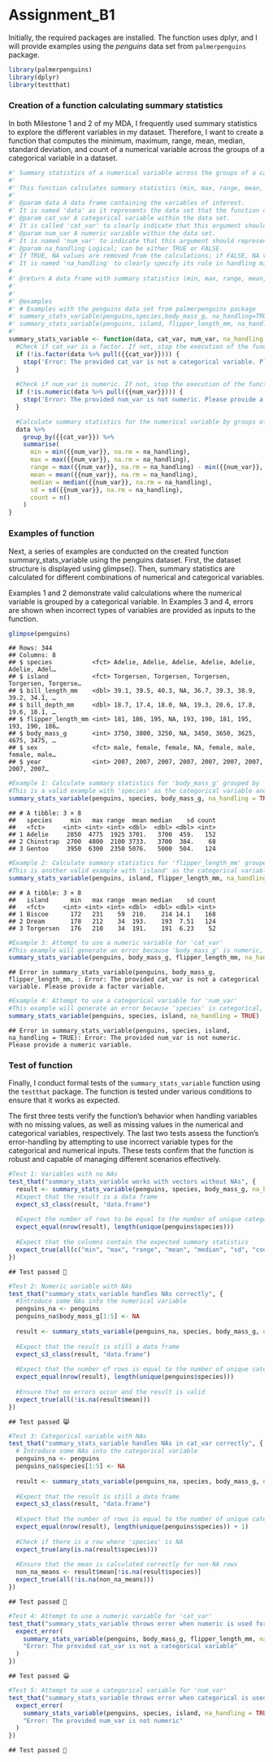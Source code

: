 Assignment_B1
================

Initially, the required packages are installed. The function uses dplyr,
and I will provide examples using the *penguins* data set from
`palmerpenguins` package.

``` r
library(palmerpenguins)
library(dplyr)
library(testthat)
```

### Creation of a function calculating summary statistics

In both Milestone 1 and 2 of my MDA, I frequently used summary
statistics to explore the different variables in my dataset. Therefore,
I want to create a function that computes the minimum, maximum, range,
mean, median, standard deviation, and count of a numerical variable
across the groups of a categorical variable in a dataset.

``` r
#' Summary statistics of a numerical variable across the groups of a categorical variable
#'
#' This function calculates summary statistics (min, max, range, mean, meadian, standard deviation and count) of one numerical variable across the groups of one categorical variable from a data set.
#'
#' @param data A data frame containing the variables of interest. 
#' It is named 'data' as it represents the data set that the function operates on.
#' @param cat_var A categorical variable within the data set. 
#' It is called 'cat_var' to clearly indicate that this argument should represent a factor or categorical variable.
#' @param num_var A numeric variable within the data set. 
#' It is named 'num_var' to indicate that this argument should represent a numeric variable.
#' @param na_handling Logical; can be either TRUE or FALSE. 
#' If TRUE, NA values are removed from the calculations; if FALSE, NA values are included.
#' It is named 'na_handling' to clearly specify its role in handling missing values.
#
#' @return A data frame with summary statistics (min, max, range, mean, median, standard deviation, count) for the numeric variable, grouped by the categorical variable.
#'
#' 
#' @examples
#' # Examples with the penguins data set from palmerpenguins package
#' summary_stats_variable(penguins,species,body_mass_g, na_handling=TRUE)
#' summary_stats_variable(penguins, island, flipper_length_mm, na_handling = TRUE)
#'
summary_stats_variable <- function(data, cat_var, num_var, na_handling = TRUE) {
  #Check if cat_var is a factor. If not, stop the execution of the function and execute an error
  if (!is.factor(data %>% pull({{cat_var}}))) {
    stop('Error: The provided cat_var is not a categorical variable. Please provide a factor variable.')
  }
  
  #Check if num_var is numeric. If not, stop the execution of the function and execute an error
  if (!is.numeric(data %>% pull({{num_var}}))) {
    stop('Error: The provided num_var is not numeric. Please provide a numeric variable.')
  }

  #Calculate summary statistics for the numerical variable by groups of the categorical variable
  data %>%
    group_by({{cat_var}}) %>%
    summarise(
      min = min({{num_var}}, na.rm = na_handling),
      max = max({{num_var}}, na.rm = na_handling),
      range = max({{num_var}}, na.rm = na_handling) - min({{num_var}}, na.rm = na_handling),
      mean = mean({{num_var}}, na.rm = na_handling),
      median = median({{num_var}}, na.rm = na_handling),
      sd = sd({{num_var}}, na.rm = na_handling),
      count = n()
    )
}
```

### Examples of function

Next, a series of examples are conducted on the created function
summary_stats_variable using the penguins dataset. First, the dataset
structure is displayed using glimpse(). Then, summary statistics are
calculated for different combinations of numerical and categorical
variables.

Examples 1 and 2 demonstrate valid calculations where the numerical
variable is grouped by a categorical variable. In Examples 3 and 4,
errors are shown when incorrect types of variables are provided as
inputs to the function.

``` r
glimpse(penguins)
```

    ## Rows: 344
    ## Columns: 8
    ## $ species           <fct> Adelie, Adelie, Adelie, Adelie, Adelie, Adelie, Adel…
    ## $ island            <fct> Torgersen, Torgersen, Torgersen, Torgersen, Torgerse…
    ## $ bill_length_mm    <dbl> 39.1, 39.5, 40.3, NA, 36.7, 39.3, 38.9, 39.2, 34.1, …
    ## $ bill_depth_mm     <dbl> 18.7, 17.4, 18.0, NA, 19.3, 20.6, 17.8, 19.6, 18.1, …
    ## $ flipper_length_mm <int> 181, 186, 195, NA, 193, 190, 181, 195, 193, 190, 186…
    ## $ body_mass_g       <int> 3750, 3800, 3250, NA, 3450, 3650, 3625, 4675, 3475, …
    ## $ sex               <fct> male, female, female, NA, female, male, female, male…
    ## $ year              <int> 2007, 2007, 2007, 2007, 2007, 2007, 2007, 2007, 2007…

``` r
#Example 1: Calculate summary statistics for 'body_mass_g' grouped by 'species'
#This is a valid example with 'species' as the categorical variable and 'body_mass_g' as the numeric variable
summary_stats_variable(penguins, species, body_mass_g, na_handling = TRUE)
```

    ## # A tibble: 3 × 8
    ##   species     min   max range  mean median    sd count
    ##   <fct>     <int> <int> <int> <dbl>  <dbl> <dbl> <int>
    ## 1 Adelie     2850  4775  1925 3701.   3700  459.   152
    ## 2 Chinstrap  2700  4800  2100 3733.   3700  384.    68
    ## 3 Gentoo     3950  6300  2350 5076.   5000  504.   124

``` r
#Example 2: Calculate summary statistics for 'flipper_length_mm' grouped by 'island'
#This is another valid example with 'island' as the categorical variable and 'flipper_length_mm' as the numeric variable
summary_stats_variable(penguins, island, flipper_length_mm, na_handling = TRUE)
```

    ## # A tibble: 3 × 8
    ##   island      min   max range  mean median    sd count
    ##   <fct>     <int> <int> <int> <dbl>  <dbl> <dbl> <int>
    ## 1 Biscoe      172   231    59  210.    214 14.1    168
    ## 2 Dream       178   212    34  193.    193  7.51   124
    ## 3 Torgersen   176   210    34  191.    191  6.23    52

``` r
#Example 3: Attempt to use a numeric variable for 'cat_var'
#This example will generate an error because 'body_mass_g' is numeric, not categorical
summary_stats_variable(penguins, body_mass_g, flipper_length_mm, na_handling = TRUE)
```

    ## Error in summary_stats_variable(penguins, body_mass_g, flipper_length_mm, : Error: The provided cat_var is not a categorical variable. Please provide a factor variable.

``` r
#Example 4: Attempt to use a categorical variable for 'num_var'
#This example will generate an error because 'species' is categorical, not numeric
summary_stats_variable(penguins, species, island, na_handling = TRUE)
```

    ## Error in summary_stats_variable(penguins, species, island, na_handling = TRUE): Error: The provided num_var is not numeric. Please provide a numeric variable.

### Test of function

Finally, I conduct formal tests of the `summary_stats_variable` function
using the `testthat` package. The function is tested under various
conditions to ensure that it works as expected.

The first three tests verify the function’s behavior when handling
variables with no missing values, as well as missing values in the
numerical and categorical variables, respectively. The last two tests
assess the function’s error-handling by attempting to use incorrect
variable types for the categorical and numerical inputs. These tests
confirm that the function is robust and capable of managing different
scenarios effectively.

``` r
#Test 1: Variables with no NAs
test_that("summary_stats_variable works with vectors without NAs", {
  result <- summary_stats_variable(penguins, species, body_mass_g, na_handling = TRUE)
  #Expect that the result is a data frame
  expect_s3_class(result, "data.frame")
  
  #Expect the number of rows to be equal to the number of unique categories in species
  expect_equal(nrow(result), length(unique(penguins$species)))
  
  #Expect that the columns contain the expected summary statistics
  expect_true(all(c("min", "max", "range", "mean", "median", "sd", "count") %in% colnames(result)))
})
```

    ## Test passed 🥇

``` r
#Test 2: Numeric variable with NAs
test_that("summary_stats_variable handles NAs correctly", {
  #Introduce some NAs into the numerical variable
  penguins_na <- penguins
  penguins_na$body_mass_g[1:5] <- NA
  
  result <- summary_stats_variable(penguins_na, species, body_mass_g, na_handling = TRUE)
  
  #Expect that the result is still a data frame
  expect_s3_class(result, "data.frame")
  
  #Expect that the number of rows is equal to the number of unique categories in species
  expect_equal(nrow(result), length(unique(penguins$species)))
  
  #Ensure that no errors occur and the result is valid
  expect_true(all(!is.na(result$mean)))
})
```

    ## Test passed 😸

``` r
#Test 3: Categorical variable with NAs
test_that("summary_stats_variable handles NAs in cat_var correctly", {
  # Introduce some NAs into the categorical variable
  penguins_na <- penguins
  penguins_na$species[1:5] <- NA
  
  result <- summary_stats_variable(penguins_na, species, body_mass_g, na_handling = TRUE)
  
  #Expect that the result is still a data frame
  expect_s3_class(result, "data.frame")
  
  #Expect that the number of rows is equal to the number of unique categories in species + 1 for NA
  expect_equal(nrow(result), length(unique(penguins$species)) + 1)
  
  #Check if there is a row where 'species' is NA
  expect_true(any(is.na(result$species)))
  
  #Ensure that the mean is calculated correctly for non-NA rows
  non_na_means <- result$mean[!is.na(result$species)]
  expect_true(all(!is.na(non_na_means)))
})
```

    ## Test passed 🌈

``` r
#Test 4: Attempt to use a numeric variable for 'cat_var'
test_that("summary_stats_variable throws error when numeric is used for cat_var", {
  expect_error(
    summary_stats_variable(penguins, body_mass_g, flipper_length_mm, na_handling = TRUE),
    "Error: The provided cat_var is not a categorical variable"
  )
})
```

    ## Test passed 😀

``` r
#Test 5: Attempt to use a categorical variable for 'num_var'
test_that("summary_stats_variable throws error when categorical is used for num_var", {
  expect_error(
    summary_stats_variable(penguins, species, island, na_handling = TRUE),
    "Error: The provided num_var is not numeric"
  )
})
```

    ## Test passed 🥳
